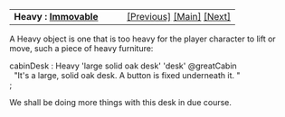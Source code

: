 <table width="100%" data-border="0" data-cellspacing="0"
data-cellpadding="3" data-bgcolor="#C0C0C0">
<colgroup>
<col style="width: 50%" />
<col style="width: 50%" />
</colgroup>
<tbody>
<tr>
<td style="text-align: left;"><strong>Heavy : <a
href="immovable.htm">Immovable</a><br />
</strong></td>
<td style="text-align: right;"><a
href="customimmovable.htm">[Previous]</a> <a
href="generalintroduction.htm">[Main]</a> <a
href="component.htm">[Next]</a></td>
</tr>
</tbody>
</table>

  
A Heavy object is one that is too heavy for the player character to lift
or move, such a piece of heavy furniture:  
  
cabinDesk : Heavy 'large solid oak desk' 'desk' @greatCabin  
  "It's a large, solid oak desk. A button is fixed underneath it. "  
;  
  
We shall be doing more things with this desk in due course.  
